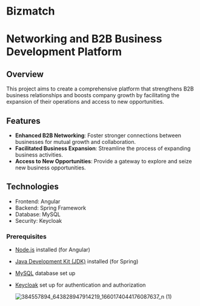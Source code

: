 # Bizmatch

# Networking and B2B Business Development Platform

## Overview

This project aims to create a comprehensive platform that strengthens B2B business relationships and boosts company growth by facilitating the expansion of their operations and access to new opportunities.

## Features

- **Enhanced B2B Networking**: Foster stronger connections between businesses for mutual growth and collaboration.
- **Facilitated Business Expansion**: Streamline the process of expanding business activities.
- **Access to New Opportunities**: Provide a gateway to explore and seize new business opportunities.
  
## Technologies

- Frontend: Angular
- Backend: Spring Framework
- Database: MySQL
- Security: Keycloak

  
### Prerequisites

- [Node.js](https://nodejs.org/) installed (for Angular)
- [Java Development Kit (JDK)](https://www.oracle.com/java/technologies/javase-downloads.html) installed (for Spring)
- [MySQL](https://www.mysql.com/) database set up
- [Keycloak](https://www.keycloak.org/) set up for authentication and authorization

  ![384557894_643828947914219_1660174044176087637_n (1)](https://github.com/wissalsoudani/Bizmatch/assets/61351743/f4546229-88e3-49a4-b3ea-0638a37a3a0f)

